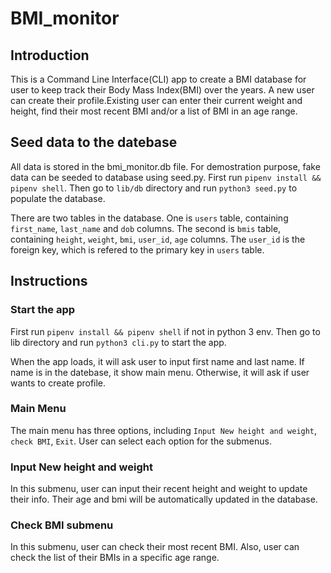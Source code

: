 # BMI_monitor

## Introduction

This is a Command Line Interface(CLI) app to create a BMI database for user to keep track their Body Mass Index(BMI) over the years. A new user can create their profile.Existing user can enter their current weight and height, find their most recent BMI and/or a list of BMI in an age range.

## Seed data to the datebase

All data is stored in the bmi_monitor.db file. For demostration purpose, fake data can be seeded to database using seed.py. First run `pipenv install && pipenv shell`. Then go to `lib/db` directory and run `python3 seed.py` to populate the database.

There are two tables in the database. One is `users` table, containing `first_name`, `last_name` and `dob` columns. The second is `bmis` table, containing `height`, `weight`, `bmi`, `user_id`, `age` columns. The `user_id` is the foreign key, which is refered to the primary key in `users` table.

## Instructions

### Start the app

First run `pipenv install && pipenv shell` if not in python 3 env. Then go to lib directory and run `python3 cli.py` to start the app.

When the app loads, it will ask user to input first name and last name. If name is in the datebase, it show main menu. Otherwise, it will ask if user wants to create profile.

### Main Menu

The main menu has three options, including `Input New height and weight`, `check BMI`, `Exit`. User can select each option for the submenus.

### Input New height and weight

In this submenu, user can input their recent height and weight to update their info. Their age and bmi will be automatically updated in the database.

### Check BMI submenu

In this submenu, user can check their most recent BMI. Also, user can check the list of their BMIs in a specific age range.
